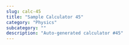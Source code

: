 ```yaml
---
slug: calc-45
title: "Sample Calculator 45"
category: "Physics"
subcategory: ""
description: "Auto-generated calculator #45"
---
```


